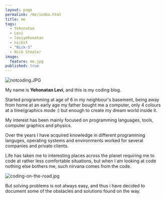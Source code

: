 ```yaml
---
layout: page
permalink: /me/index.html
title: me
tags: 
  - Yehonatan
  - Levi
  - leviyehonatan
  - nickst
  - "Nick-S"
  - Nick Stealer
image: 
  feature: me.jpg
published: true
---
```



![notcoding.JPG]({{site.baseurl}}/images/notcoding.JPG)

My name is **Yehonatan Levi**, and this is my coding blog.  

Started programming at age of 6 in my neighbour's basement, being away from home at an early age my father bought me a computer, only 4 colours at a time(graphics mode :) but enough to create my dream world inside it.

My interest has been mainly focused on programming languages, tools, computer graphics and physics.

Over the years I have acquired knowledge in different programming languges, operating systems and environments worked for several companies and private 
clients.

Life has taken me to interesting places across the planet requiring me to code at rather less comfortable situations, but when I am looking at code nothing else bothers me, such nirvana comes from the code.

![coding-on-the-road.jpg]({{site.baseurl}}/images/coding-on-the-road.jpg)

But solving problems is not always easy, and thus i have decided to document some of the obstacles and solutions found on the way.